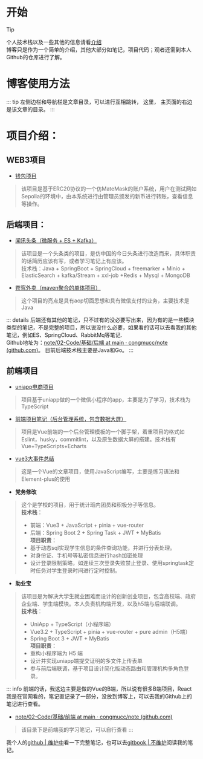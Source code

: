 # 开始
> [!TIP]
> 个人技术栈以及一些其他的信息请看[介绍](./introduce.md)<br>
博客只是作为一个简单的介绍，其他大部分如笔记，项目代码；观者还需到本人Github的仓库进行了解。

# 博客使用方法
::: tip
左侧边栏和导航栏是文章目录，可以进行互相跳转，
这里，
主页面的右边是该文章的目录。
:::



# 项目介绍：

## WEB3项目
- [钱包项目](../project/WEB3/钱包项目/钱包项目.md)
> 该项目是基于ERC20协议的一个仿MateMask的账户系统，用户在测试网如Sepolia的环境中，由本系统进行由管理员颁发的新币进行转账，查看信息等操作。

## 后端项目：
- [闻讯头条（微服务 + ES + Kafka）](../project/闻讯头条/闻讯头条.md)
> 该项目是一个头条类的项目，是仿中国的今日头条进行改造而来，具体职责的话简历应该有写，或者学习笔记上有应该。<br>
技术栈：Java + SpringBoot + SpringCloud + freemarker + Minio + ElasticSearch + kafka/Stream + xxl-job +Redis + Mysql + MongoDB

- [苍穹外卖（maven聚合的单体项目）](../project/苍穹外卖.md)
> 这个项目的亮点是具有aop切面思想和具有微信支付的业务，主要技术是Java



::: details
后端还有其他的笔记，只不过有的没必要写出来，因为有的是一些模块类型的笔记，不是完整的项目，所以说没什么必要，如果看的话可以去看我的其他笔记，例如ES、SpringCloud、RabbitMq等笔记.<br>
Github地址为：[note/02-Code/基础/后端 at main · congmucc/note (github.com)](https://github.com/congmucc/note/tree/main/02-Code/基础/后端)。
目前后端技术栈主要是Java和Go。
:::

## 前端项目
- [uniapp电商项目](../project/uniapp电商项目/uniapp电商项目.md)
> 项目基于uniapp做的一个微信小程序的app，主要是为了学习，技术栈为TypeScript

- [前端项目笔记（后台管理系统，包含数据大屏）](../project/前端项目笔记/前端项目笔记.md)
> 项目是Vue前端的一个后台管理模板的一个脚手架，着重项目的格式如Eslint，husky，commitlint，以及原生数据大屏的搭建。技术栈有Vue+TypeScripts+Echarts

- [vue3大事件总结](https://github.com/congmucc/note/blob/main/02-Code/%E5%AE%9E%E6%88%98%E7%AC%94%E8%AE%B0/%E9%A1%B9%E7%9B%AE%E7%AC%94%E8%AE%B0/Java%2BVue/vue3%E5%A4%A7%E4%BA%8B%E4%BB%B6%E9%A1%B9%E7%9B%AE%E6%80%BB%E7%BB%93.md)
> 这是一个Vue的文章项目，使用JavaScript编写，主要是练习语法和Element-plus的使用

- **党务修改**
> 这个是学校的项目，用于统计班内团员和积极分子等信息。<br>
> **技术栈**：<br>
> - 前端：Vue3 + JavaScript + pinia + vue-router
> - 后端：Spring Boot 2 + Spring Task + JWT + MyBatis<br>
**项目职责**：<br>
> - 基于动态sql实现学生信息的条件查询功能，并进行分表处理。
> - 对身份证、手机号等私密信息进行hash加密处理
> - 设计登录限制策略，如连续三次登录失败禁止登录、使用springtask定时任务对学生登录时间进行定时控制。

- **助业宝**
> 该项目是为解决大学生就业困难而设计的创新创业项目，包含高校端、政府企业端、学生端模块。本人负责机构端开发，以及h5端与后端联调。<br>
**技术栈**：<br>
> - UniApp + TypeScript（小程序端）
> - Vue3.2 + TypeScript + pinia + vue-router + pure admin（H5端）
> - Spring Boot 3 + JWT + MyBatis<br>
**项目职责**：<br>
> - 重构小程序端为 H5 端
> - 设计并实现uniapp端提交证明的多文件上传表单
> - 参与前后端联调，基于项目设计简化版动态路由和管理机构多角色登录。


::: info
前端的话，我这边主要是做的Vue的B端，所以说有很多B端项目，React我是在官网看的，笔记直记录了一部分，没放到博客上，可以去我的Github上的笔记进行查看。
- [note/02-Code/基础/前端 at main · congmucc/note (github.com)](https://github.com/congmucc/note/tree/main/02-Code/%E5%9F%BA%E7%A1%80/%E5%89%8D%E7%AB%AF)
> 该目录下是前端我的学习笔记，可以自行查看
:::


我个人的[github | 维护中](https://github.com/congmucc/note)看一下完整笔记，也可以去[gitbook | 不维护](https://congmu.gitbook.io/note/)阅读我的笔记。